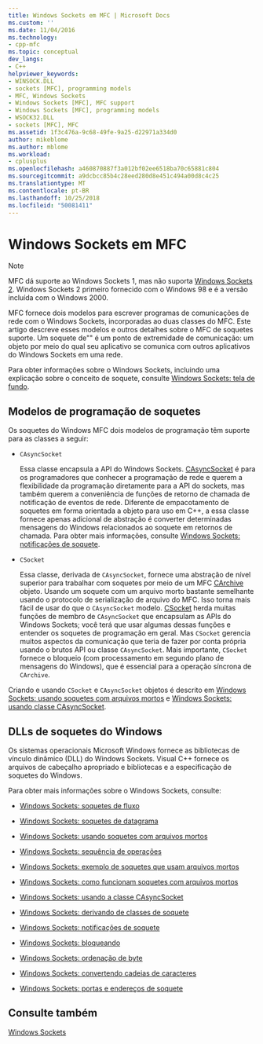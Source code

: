 ```yaml
---
title: Windows Sockets em MFC | Microsoft Docs
ms.custom: ''
ms.date: 11/04/2016
ms.technology:
- cpp-mfc
ms.topic: conceptual
dev_langs:
- C++
helpviewer_keywords:
- WINSOCK.DLL
- sockets [MFC], programming models
- MFC, Windows Sockets
- Windows Sockets [MFC], MFC support
- Windows Sockets [MFC], programming models
- WSOCK32.DLL
- sockets [MFC], MFC
ms.assetid: 1f3c476a-9c68-49fe-9a25-d22971a334d0
author: mikeblome
ms.author: mblome
ms.workload:
- cplusplus
ms.openlocfilehash: a460870887f3a012bf02ee6518ba70c65881c804
ms.sourcegitcommit: a9dcbcc85b4c28eed280d8e451c494a00d8c4c25
ms.translationtype: MT
ms.contentlocale: pt-BR
ms.lasthandoff: 10/25/2018
ms.locfileid: "50081411"
---
```

# <a name="windows-sockets-in-mfc"></a>Windows Sockets em MFC

> [!NOTE]
>  MFC dá suporte ao Windows Sockets 1, mas não suporta [Windows Sockets 2](/windows/desktop/WinSock/windows-sockets-start-page-2). Windows Sockets 2 primeiro fornecido com o Windows 98 e é a versão incluída com o Windows 2000.

MFC fornece dois modelos para escrever programas de comunicações de rede com o Windows Sockets, incorporadas ao duas classes do MFC. Este artigo descreve esses modelos e outros detalhes sobre o MFC de soquetes suporte. Um soquete de"" é um ponto de extremidade de comunicação: um objeto por meio do qual seu aplicativo se comunica com outros aplicativos do Windows Sockets em uma rede.

Para obter informações sobre o Windows Sockets, incluindo uma explicação sobre o conceito de soquete, consulte [Windows Sockets: tela de fundo](../mfc/windows-sockets-background.md).

##  <a name="_core_sockets_programming_models"></a> Modelos de programação de soquetes

Os soquetes do Windows MFC dois modelos de programação têm suporte para as classes a seguir:

- `CAsyncSocket`

   Essa classe encapsula a API do Windows Sockets. [CAsyncSocket](../mfc/reference/casyncsocket-class.md) é para os programadores que conhecer a programação de rede e querem a flexibilidade da programação diretamente para a API do sockets, mas também querem a conveniência de funções de retorno de chamada de notificação de eventos de rede. Diferente de empacotamento de soquetes em forma orientada a objeto para uso em C++, a essa classe fornece apenas adicional de abstração é converter determinadas mensagens do Windows relacionados ao soquete em retornos de chamada. Para obter mais informações, consulte [Windows Sockets: notificações de soquete](../mfc/windows-sockets-socket-notifications.md).

- `CSocket`

   Essa classe, derivada de `CAsyncSocket`, fornece uma abstração de nível superior para trabalhar com soquetes por meio de um MFC [CArchive](../mfc/reference/carchive-class.md) objeto. Usando um soquete com um arquivo morto bastante semelhante usando o protocolo de serialização de arquivo do MFC. Isso torna mais fácil de usar do que o `CAsyncSocket` modelo. [CSocket](../mfc/reference/csocket-class.md) herda muitas funções de membro de `CAsyncSocket` que encapsulam as APIs do Windows Sockets; você terá que usar algumas dessas funções e entender os soquetes de programação em geral. Mas `CSocket` gerencia muitos aspectos da comunicação que teria de fazer por conta própria usando o brutos API ou classe `CAsyncSocket`. Mais importante, `CSocket` fornece o bloqueio (com processamento em segundo plano de mensagens do Windows), que é essencial para a operação síncrona de `CArchive`.

Criando e usando `CSocket` e `CAsyncSocket` objetos é descrito em [Windows Sockets: usando soquetes com arquivos mortos](../mfc/windows-sockets-using-sockets-with-archives.md) e [Windows Sockets: usando classe CAsyncSocket](../mfc/windows-sockets-using-class-casyncsocket.md).

##  <a name="_core_mfc_socket_samples_and_windows_sockets_dlls"></a> DLLs de soquetes do Windows

Os sistemas operacionais Microsoft Windows fornece as bibliotecas de vínculo dinâmico (DLL) do Windows Sockets. Visual C++ fornece os arquivos de cabeçalho apropriado e bibliotecas e a especificação de soquetes do Windows.

Para obter mais informações sobre o Windows Sockets, consulte:

- [Windows Sockets: soquetes de fluxo](../mfc/windows-sockets-stream-sockets.md)

- [Windows Sockets: soquetes de datagrama](../mfc/windows-sockets-datagram-sockets.md)

- [Windows Sockets: usando soquetes com arquivos mortos](../mfc/windows-sockets-using-sockets-with-archives.md)

- [Windows Sockets: sequência de operações](../mfc/windows-sockets-sequence-of-operations.md)

- [Windows Sockets: exemplo de soquetes que usam arquivos mortos](../mfc/windows-sockets-example-of-sockets-using-archives.md)

- [Windows Sockets: como funcionam soquetes com arquivos mortos](../mfc/windows-sockets-how-sockets-with-archives-work.md)

- [Windows Sockets: usando a classe CAsyncSocket](../mfc/windows-sockets-using-class-casyncsocket.md)

- [Windows Sockets: derivando de classes de soquete](../mfc/windows-sockets-deriving-from-socket-classes.md)

- [Windows Sockets: notificações de soquete](../mfc/windows-sockets-socket-notifications.md)

- [Windows Sockets: bloqueando](../mfc/windows-sockets-blocking.md)

- [Windows Sockets: ordenação de byte](../mfc/windows-sockets-byte-ordering.md)

- [Windows Sockets: convertendo cadeias de caracteres](../mfc/windows-sockets-converting-strings.md)

- [Windows Sockets: portas e endereços de soquete](../mfc/windows-sockets-ports-and-socket-addresses.md)

## <a name="see-also"></a>Consulte também

[Windows Sockets](../mfc/windows-sockets.md)

